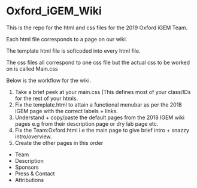 # Oxford_iGEM_Wiki

This is the repo for the html and css files for the 2019 Oxford iGEM Team.

Each html file corresponds to a page on our wiki.

The template html file is softcoded into every html file.

The css files all correspond to one css file but the actual css to be worked on is called Main.css


Below is the workflow for the wiki.

1) Take a brief peek at your main.css (This defines most of your class/IDs for the rest of your htmls.
2) Fix the template.html to attain a functional menubar as per the 2018 iGEM page with the correct labels + links.
3) Understand + copy/paste the default pages from the 2018 IGEM wiki pages e.g from their description page or dry lab page etc.
4) Fix the Team:Oxford.html i.e the main page to give brief intro + snazzy intro/overview.
5) Create the other pages in this order
- Team
- Description
- Sponsors
- Press & Contact
- Attributions
